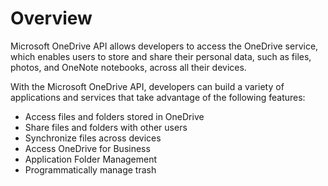 # Overview

Microsoft OneDrive API allows developers to access the OneDrive service, which
enables users to store and share their personal data, such as files, photos,
and OneNote notebooks, across all their devices.

With the Microsoft OneDrive API, developers can build a variety of applications
and services that take advantage of the following features:

- Access files and folders stored in OneDrive
- Share files and folders with other users
- Synchronize files across devices
- Access OneDrive for Business
- Application Folder Management
- Programmatically manage trash
